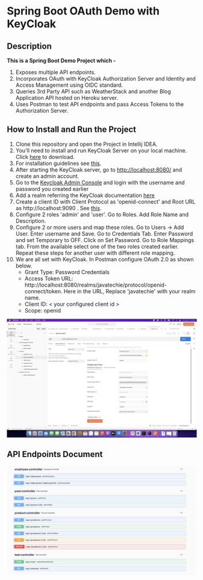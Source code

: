 # Spring Boot OAuth Demo with KeyCloak

## Description
**This is a Spring Boot Demo Project which -**
1. Exposes multiple API endpoints.
2. Incorporates OAuth with KeyCloak Authorization Server and Identity and Access Management using OIDC standard.
3. Queries 3rd Party API such as WeatherStack and another Blog Application API hosted on Heroku server.
4. Uses Postman to test API endpoints and pass Access Tokens to the Authorization Server.


## How to Install and Run the Project
1. Clone this repository and open the Project in Intellij IDEA.
2. You'll need to install and run KeyCloak Server on your local machine. Click [here](https://github.com/keycloak/keycloak/releases/download/18.0.2/keycloak-18.0.2.zip) to download.
3. For installation guidelines see [this](https://www.keycloak.org/getting-started/getting-started-zip).
4. After starting the KeyCloak server, go to [http://localhost:8080/](http://localhost:8080/) and create an admin account.
5. Go to the [Keycloak Admin Console](http://localhost:8080/admin) and login with the username and password you created earlier
6. Add a realm referring the KeyCloak documentation [here](https://www.keycloak.org/getting-started/getting-started-zip#_create_a_realm)
7. Create a client ID with Client Protocol as 'openid-connect' and Root URL as http://localhost:9090 . See [this](https://www.keycloak.org/getting-started/getting-started-zip#_secure_your_first_app).
8. Configure 2 roles 'admin' and 'user'. Go to Roles. Add Role Name and Description.
9. Configure 2 or more users and map these roles. Go to Users -> Add User. Enter username and Save. Go to Credentials Tab. Enter Password and set Temporary to OFF.  Click on Set Password. Go to Role Mappings tab. From the available select one of the two roles created earlier. Repeat these steps for another user with different role mapping.
10. We are all set with KeyCloak. In Postman configure OAuth 2.0 as shown below.
    - Grant Type: Password Credentials 
    - Access Token URL: http://localhost:8080/realms/javatechie/protocol/openid-connect/token. Here in the URL, Replace 'javatechie' with your realm name. 
    - Client ID:  < your configured client id >
    - Scope: openid

![](./src/main/resources/static/img/postman_config.png)

## API Endpoints Document

![](./src/main/resources/static/img/api-doc.png)


